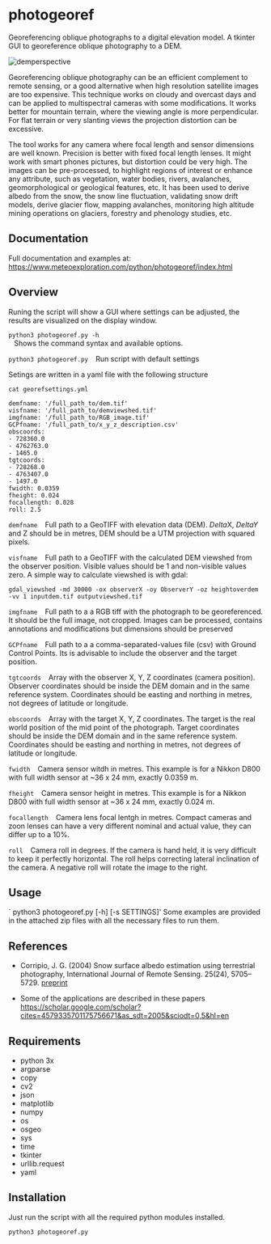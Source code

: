 # photogeoref
Georeferencing oblique photographs to a digital elevation model.
A tkinter GUI to georeference oblique photography to a DEM.

![demperspective](https://www.meteoexploration.com/static/assets/img/demperspF.jpg)


Georeferencing oblique photography can be an efficient complement to remote sensing, or a good alternative when high resolution satellite images are too expensive. This technique works on cloudy and overcast days and can be applied to multispectral cameras with some modifications. It works better for mountain terrain, where the viewing angle is more perpendicular. For flat terrain or very slanting views the projection distortion can be excessive. 

The tool works for any camera where focal length and sensor dimensions are well known. Precision is better with fixed focal length lenses.  It might work with smart phones pictures, but distortion could be very high. The images can be pre-processed, to highlight regions of interest or enhance any attribute, such as vegetation, water bodies, rivers, avalanches,  geomorphological or geological features, etc. It has been used to derive albedo from the snow, the snow line fluctuation, validating snow drift models, derive glacier flow, mapping avalanches, monitoring high altitude mining operations on glaciers, forestry and phenology studies, etc.

## Documentation

Full documentation and examples at: https://www.meteoexploration.com/python/photogeoref/index.html

## Overview

Runing the script will show a GUI where settings can be adjusted, the results are visualized on the display window.

`python3 photogeoref.py -h`  
&ensp;     Shows the command syntax and available options.

`python3 photogeoref.py`
&ensp;     Run script with default settings

Setings are written in a yaml file with the following structure

`cat georefsettings.yml`

```
demfname: '/full_path_to/dem.tif'
visfname: '/full_path_to/demviewshed.tif'
imgfname: '/full_path_to/RGB_image.tif'
GCPfname: '/full_path_to/x_y_z_description.csv'
obscoords:
- 728360.0
- 4762763.0
- 1465.0
tgtcoords:
- 728268.0
- 4763407.0
- 1497.0
fwidth: 0.0359
fheight: 0.024
focallength: 0.028
roll: 2.5   

```


`demfname`
&ensp;     Full path to a GeoTIFF with elevation data (DEM). $Delta$X, $DeltaY$ and Z should be in metres, DEM should be a UTM projection with squared pixels.

`visfname`
&ensp;     Full path to a GeoTIFF with the calculated DEM viewshed from the observer position. Visible values should be 1 and non-visible values zero.
A simple way to calculate viewshed is with gdal:

`gdal_viewshed -md 30000 -ox observerX -oy ObserverY -oz heightoverdem -vv 1 inputdem.tif outputviewshed.tif`

`imgfname`
&ensp;     Full path to a a RGB tiff with the photograph to be georeferenced. It should be the full image, not cropped. Images can be processed, contains annotations and modifications but dimensions should be preserved

`GCPfname`
&ensp;     Full path to a a comma-separated-values file (csv) with Ground Control Points. Its is advisable to include the observer and the target position.

`tgtcoords`
&ensp;     Array with the observer X, Y, Z coordinates (camera position). Observer coordinates should be inside the DEM domain and in the same reference system. Coordinates should be easting and northing in metres, not degrees of latitude or longitude.


`obscoords`
&ensp;     Array with the target X, Y, Z coordinates. The target is the real world position of the mid point of the photograph. Target coordinates should be inside the DEM domain and in the same reference system. Coordinates should be easting and northing in metres, not degrees of latitude or longitude.

`fwidth`
&ensp;   Camera sensor witdh in metres. This example is for a Nikkon D800 with full width sensor at ~36 x 24 mm, exactly 0.0359 m.

`fheight`
&ensp;   Camera sensor height in metres. This example is for a Nikkon D800 with full width sensor at ~36 x 24 mm, exactly 0.024 m.

`focallength`
&ensp;   Camera lens focal lentgh in metres. Compact cameras and zoon lenses can have a very different nominal and actual value, they can differ up to a 10%.

`roll`
&ensp;   Camera roll in degrees. If the camera is hand held, it is very difficult to keep it perfectly horizontal. The roll helps correcting lateral inclination of the camera. A negative roll will rotate the image to the right.

## Usage

`
python3 photogeoref.py [-h] [-s SETTINGS]'
Some examples are provided in the attached zip files with all the necessary files to run them.


## References

- Corripio, J. G. (2004) Snow surface albedo estimation using terrestrial photography, International Journal of Remote Sensing. 25(24), 5705–5729. [preprint](https://www.arolla.ethz.ch/georef/albedo.pdf)


- Some of the applications are described in these papers https://scholar.google.com/scholar?cites=4579335701175756671&as_sdt=2005&sciodt=0,5&hl=en


## Requirements

- python 3x
- argparse
- copy
- cv2
- json
- matplotlib
- numpy
- os
- osgeo
- sys
- time
- tkinter
- urllib.request
- yaml


## Installation

Just run the script with all the required python modules installed.

`python3 photogeoref.py` 
